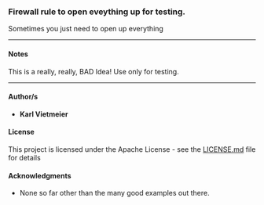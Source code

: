### Firewall rule to open eveything up for testing.

Sometimes you just need to open up everything

---

#### Notes

This is a really, really, BAD Idea!  Use only for testing.

---

#### Author/s

* **Karl Vietmeier**

#### License

This project is licensed under the Apache License - see the [LICENSE.md](LICENSE.md) file for details

#### Acknowledgments

* None so far other than the many good examples out there.
